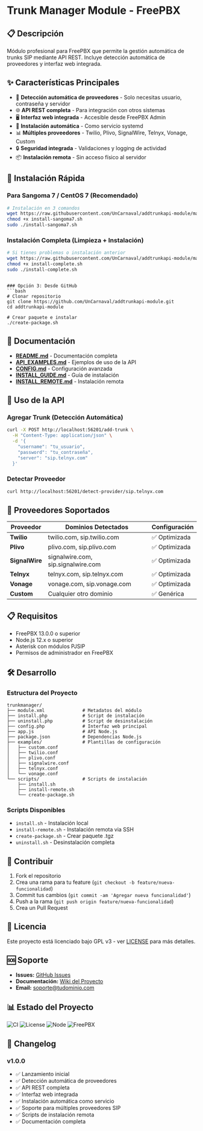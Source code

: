 # Trunk Manager Module - FreePBX

## 📋 Descripción

Módulo profesional para FreePBX que permite la gestión automática de trunks SIP mediante API REST. Incluye detección automática de proveedores y interfaz web integrada.

## ✨ Características Principales

- 🎯 **Detección automática de proveedores** - Solo necesitas usuario, contraseña y servidor
- 🌐 **API REST completa** - Para integración con otros sistemas
- 🖥️ **Interfaz web integrada** - Accesible desde FreePBX Admin
- 🔧 **Instalación automática** - Como servicio systemd
- 📊 **Múltiples proveedores** - Twilio, Plivo, SignalWire, Telnyx, Vonage, Custom
- 🔒 **Seguridad integrada** - Validaciones y logging de actividad
- 📦 **Instalación remota** - Sin acceso físico al servidor

## 🚀 Instalación Rápida

### Para Sangoma 7 / CentOS 7 (Recomendado)

```bash
# Instalación en 3 comandos
wget https://raw.githubusercontent.com/UnCarnaval/addtrunkapi-module/main/install-sangoma7.sh
chmod +x install-sangoma7.sh
sudo ./install-sangoma7.sh
```

### Instalación Completa (Limpieza + Instalación)

```bash
# Si tienes problemas o instalación anterior
wget https://raw.githubusercontent.com/UnCarnaval/addtrunkapi-module/main/install-complete.sh
chmod +x install-complete.sh
sudo ./install-complete.sh
```
```

### Opción 3: Desde GitHub
```bash
# Clonar repositorio
git clone https://github.com/UnCarnaval/addtrunkapi-module.git
cd addtrunkapi-module

# Crear paquete e instalar
./create-package.sh
```

## 📖 Documentación

- **[README.md](README.md)** - Documentación completa
- **[API_EXAMPLES.md](API_EXAMPLES.md)** - Ejemplos de uso de la API
- **[CONFIG.md](CONFIG.md)** - Configuración avanzada
- **[INSTALL_GUIDE.md](INSTALL_GUIDE.md)** - Guía de instalación
- **[INSTALL_REMOTE.md](INSTALL_REMOTE.md)** - Instalación remota

## 🔧 Uso de la API

### Agregar Trunk (Detección Automática)
```bash
curl -X POST http://localhost:56201/add-trunk \
  -H "Content-Type: application/json" \
  -d '{
    "username": "tu_usuario",
    "password": "tu_contraseña",
    "server": "sip.telnyx.com"
  }'
```

### Detectar Proveedor
```bash
curl http://localhost:56201/detect-provider/sip.telnyx.com
```

## 🎯 Proveedores Soportados

| Proveedor | Dominios Detectados | Configuración |
|-----------|-------------------|---------------|
| **Twilio** | twilio.com, sip.twilio.com | ✅ Optimizada |
| **Plivo** | plivo.com, sip.plivo.com | ✅ Optimizada |
| **SignalWire** | signalwire.com, sip.signalwire.com | ✅ Optimizada |
| **Telnyx** | telnyx.com, sip.telnyx.com | ✅ Optimizada |
| **Vonage** | vonage.com, sip.vonage.com | ✅ Optimizada |
| **Custom** | Cualquier otro dominio | ✅ Genérica |

## 📋 Requisitos

- FreePBX 13.0.0 o superior
- Node.js 12.x o superior
- Asterisk con módulos PJSIP
- Permisos de administrador en FreePBX

## 🛠️ Desarrollo

### Estructura del Proyecto
```
trunkmanager/
├── module.xml              # Metadatos del módulo
├── install.php             # Script de instalación
├── uninstall.php           # Script de desinstalación
├── config.php              # Interfaz web principal
├── app.js                  # API Node.js
├── package.json            # Dependencias Node.js
├── examples/               # Plantillas de configuración
│   ├── custom.conf
│   ├── twilio.conf
│   ├── plivo.conf
│   ├── signalwire.conf
│   ├── telnyx.conf
│   └── vonage.conf
└── scripts/                # Scripts de instalación
    ├── install.sh
    ├── install-remote.sh
    └── create-package.sh
```

### Scripts Disponibles
- `install.sh` - Instalación local
- `install-remote.sh` - Instalación remota via SSH
- `create-package.sh` - Crear paquete .tgz
- `uninstall.sh` - Desinstalación completa

## 🤝 Contribuir

1. Fork el repositorio
2. Crea una rama para tu feature (`git checkout -b feature/nueva-funcionalidad`)
3. Commit tus cambios (`git commit -am 'Agregar nueva funcionalidad'`)
4. Push a la rama (`git push origin feature/nueva-funcionalidad`)
5. Crea un Pull Request

## 📄 Licencia

Este proyecto está licenciado bajo GPL v3 - ver [LICENSE](LICENSE) para más detalles.

## 🆘 Soporte

- **Issues:** [GitHub Issues](https://github.com/UnCarnaval/addtrunkapi-module/issues)
- **Documentación:** [Wiki del Proyecto](https://github.com/UnCarnaval/addtrunkapi-module/wiki)
- **Email:** soporte@tudominio.com

## 📊 Estado del Proyecto

![CI](https://github.com/UnCarnaval/addtrunkapi-module/workflows/Build%20and%20Test%20Trunk%20Manager%20Module/badge.svg)
![License](https://img.shields.io/badge/license-GPL%20v3-blue.svg)
![Node](https://img.shields.io/badge/node-%3E%3D12.x-green.svg)
![FreePBX](https://img.shields.io/badge/FreePBX-%3E%3D13.0.0-orange.svg)

## 🎉 Changelog

### v1.0.0
- ✅ Lanzamiento inicial
- ✅ Detección automática de proveedores
- ✅ API REST completa
- ✅ Interfaz web integrada
- ✅ Instalación automática como servicio
- ✅ Soporte para múltiples proveedores SIP
- ✅ Scripts de instalación remota
- ✅ Documentación completa
